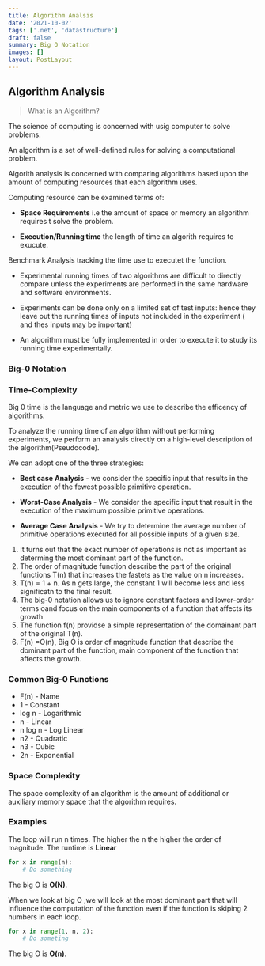 ```yaml
---
title: Algorithm Analsis
date: '2021-10-02'
tags: ['.net', 'datastructure']
draft: false
summary: Big O Notation
images: []
layout: PostLayout
---
```


## Algorithm Analysis

> What is an Algorithm?

The science of computing is concerned with usig computer to solve problems.

An algorithm is a set of well-defined rules for solving a computational problem.

Algorith analysis is concerned with comparing algorithms based upon the amount of computing resources that each algorithm uses.

Computing resource can be examined terms of:

- **Space Requirements** i.e the amount of space or memory an algorithm requires t solve the problem.

- **Execution/Running time** the length of time an algorith requires to exucute.

Benchmark Analysis tracking the time use to executet the function.

- Experimental running times of two algorithms are difficult to directly compare unless the experiments are performed in the same hardware and software environments.

- Experiments can be done only on a limited set of test inputs: hence they leave out the running times of inputs not included in the experiment ( and thes inputs may be important)

- An algorithm must be fully implemented in order to execute it to study its running time experimentally.

### Big-0 Notation

### Time-Complexity

Big 0 time is the language and metric we use to describe the efficency of algorithms.

To analyze the running time of an algorithm without performing experiments, we perform an analysis directly on a high-level description of the algorithm(Pseudocode).

We can adopt one of the three strategies:

- **Best case Analysis** - we consider the specific input that results in the execution of the fewest possible primitive operation.

- **Worst-Case Analysis** - We consider the specific input that result in the execution of the maximum possible primitive operations.

- **Average Case Analysis** - We try to determine the average number of primitive operations executed for all possible inputs of a given size.

1. It turns out that the exact number of operations is not as important as determing the most dominant part of the function.
2. The order of magnitude function describe the part of the original functions T(n) that increases the fastets as the value on n increases.
3. T(n) = 1 + n. As n gets large, the constant 1 will become less and less significatn to the final result.
4. The big-0 notation allows us to ignore constant factors and lower-order terms oand focus on the main components of a function that affects its growth
5. The function f(n) providse a simple representation of the domainant part of the original T(n).
6. F(n) =O(n), Big O is order of magnitude function that describe the dominant part of the function, main component of the function that affects the growth.

### Common Big-0 Functions

- F(n) - Name
- 1 - Constant
- log n - Logarithmic
- n - Linear
- n log n - Log Linear
- n2 - Quadratic
- n3 - Cubic
- 2n - Exponential

### Space Complexity

The space complexity of an algorithm is the amount of additional or auxiliary memory space that the algorithm requires.

### Examples

The loop will run n times. The higher the n the higher the order of magnitude. The runtime is **Linear**

```python
for x in range(n):
    # Do something
```

The big O is **O(N)**.

When we look at big O ,we will look at the most dominant part that will influence the computation of the function even if the function is skiping 2 numbers in each loop.

```python
for x in range(1, n, 2):
    # Do someting
```

The big O is **O(n)**.
